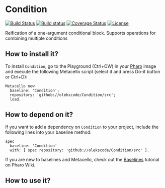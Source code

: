 # Condition

[![Build Status](https://travis-ci.org/olekscode/Condition.svg?branch=master)](https://travis-ci.org/olekscode/Condition)
[![Build status](https://ci.appveyor.com/api/projects/status/r25rfpbcq9xin235?svg=true)](https://ci.appveyor.com/project/olekscode/condition)
[![Coverage Status](https://coveralls.io/repos/github/olekscode/Condition/badge.svg?branch=master)](https://coveralls.io/github/olekscode/Condition?branch=master)
[![License](https://img.shields.io/badge/license-MIT-blue.svg)](https://raw.githubusercontent.com/olekscode/Condition/master/LICENSE)

Reification of a one-argument conditional block. Supports operations for combining multiple conditions 

## How to install it?

To install `Condition`, go to the Playground (Ctrl+OW) in your [Pharo](https://pharo.org/) image and execute the following Metacello script (select it and press Do-it button or Ctrl+D):

```Smalltalk
Metacello new
  baseline: 'Condition';
  repository: 'github://olekscode/Condition/src';
  load.
```

## How to depend on it?

If you want to add a dependency on `Condition` to your project, include the following lines into your baseline method:

```Smalltalk
spec
  baseline: 'Condition'
  with: [ spec repository: 'github://olekscode/Condition/src' ].
```

If you are new to baselines and Metacello, check out the [Baselines](https://github.com/pharo-open-documentation/pharo-wiki/blob/master/General/Baselines.md) tutorial on Pharo Wiki.

## How to use it?
